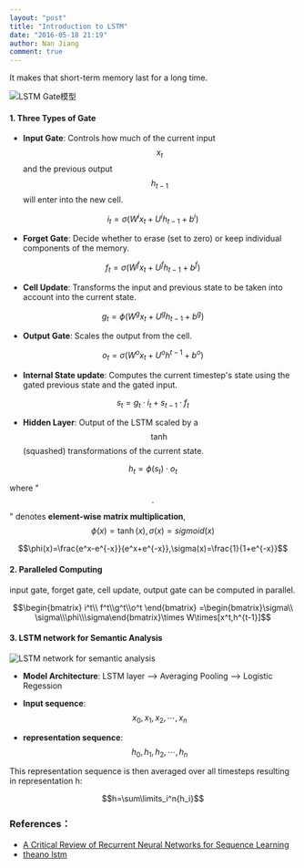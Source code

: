 ```yaml
---
layout: "post"
title: "Introduction to LSTM"
date: "2016-05-18 21:19"
author: Nan Jiang
comment: true
---
```


It makes that short-term memory last for a long time.



![LSTM Gate模型](http://deeplearning.net/tutorial/_images/lstm_memorycell.png)

#### 1. Three Types of Gate

- **Input Gate**:
Controls how much of the current input $$x_t$$ and the previous output $$h_{t-1}$$ will enter into the new cell.

$$i_t=\sigma(W^i x_t+U^i h_{t-1}+b^i)$$

- **Forget Gate**:
Decide whether to erase (set to zero) or keep individual components of the memory.

$$f_t=\sigma(W^f x_t+U^f h_{t-1}+b^f)$$

- **Cell Update**:
Transforms the input and previous state to be taken into account into the current state.

$$g_t=\phi(W^g x_t+U^g h_{t-1}+b^g)$$

- **Output Gate**:
Scales the output from the cell.

$$o_t=\sigma(W^o x_t+U^o h^{t-1}+b^o)$$

- **Internal State update**:
Computes the current timestep's state using the gated previous state and the gated input.

$$s_t=g_t\cdot i_t+s_{t-1}\cdot f_t$$

- **Hidden Layer**:
Output of the LSTM scaled by a $$\tanh$$ (squashed) transformations of the current state.

$$h_t=\phi(s_t)\cdot o_t$$

where "$$\cdot$$" denotes **element-wise matrix multiplication**, $$\phi(x)=\tanh(x),\sigma(x)=sigmoid(x)$$

$$\phi(x)=\frac{e^x-e^{-x}}{e^x+e^{-x}},\sigma(x)=\frac{1}{1+e^{-x}}$$

#### 2. Paralleled Computing

input gate, forget gate, cell update, output gate can be computed in parallel.

$$\begin{bmatrix} i^t\\ f^t\\g^t\\o^t \end{bmatrix} =\begin{bmatrix}\sigma\\ \sigma\\\phi\\\sigma\end{bmatrix}\times W\times[x^t,h^{t-1}]$$


#### 3. LSTM network for Semantic Analysis

![LSTM network for semantic analysis](http://deeplearning.net/tutorial/_images/lstm.png)

- **Model Architecture**:
 LSTM layer --> Averaging Pooling --> Logistic Regession

- **Input sequence**: $$x_0,x_1,x_2,\cdots,x_n$$

- **representation sequence**: $$h_0,h_1,h_2,\cdots,h_n$$

This representation sequence is then averaged over all timesteps resulting in representation h:

$$h=\sum\limits_i^n{h_i}$$


### References：
- [A Critical Review of Recurrent Neural Networks for Sequence Learning](http://arxiv.org/pdf/1506.00019)
- [theano lstm](http://deeplearning.net/tutorial/lstm.html)
